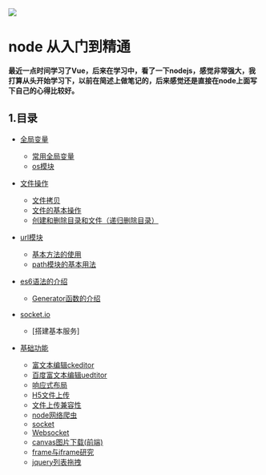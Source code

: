 
<img src='./img/node.jpg' align='middle'/>

# node 从入门到精通 #
 
**最近一点时间学习了Vue，后来在学习中，看了一下nodejs，感觉非常强大，我打算从头开始学习下，以前在简述上做笔记的，后来感觉还是直接在node上面写下自己的心得比较好。**

## 1.目录 ##

* [全局变量](/README.md)
    * [常用全局变量](./global/global.md)
    * [os模块](./os/os.md)
* [文件操作](/README.md)
    * [文件拷贝](./files/files.md)
    * [文件的基本操作](./files/files.md)
    * [创建和删除目录和文件（递归删除目录）](https://github.com/hpstream/node_project/blob/master/config.js)
* [url模块](/README.md)
    * [基本方法的使用](./url/url.md)
    * [path模块的基本用法](./url/url.md)
* [es6语法的介绍](/README.md)
    * [Generator函数的介绍](./es6/es6.md)
* [socket.io](/README.md)
    * [搭建基本服务]


* [基础功能]()
    * [富文本编辑ckeditor](https://github.com/hpstream/node_all/blob/master/ckeditor/1.html)
    * [百度富文本编辑uedtitor](https://github.com/hpstream/node_all/blob/master/ueditor%E7%99%BE%E5%BA%A6%E5%AF%8C%E6%96%87%E6%9C%AC/1.html)
    * [响应式布局](https://github.com/hpstream/node_all/blob/master/%E5%93%8D%E5%BA%94%E5%BC%8F/response.html)
    * [H5文件上传](https://github.com/hpstream/node_all/blob/master/%E6%96%87%E4%BB%B6%E4%B8%8A%E4%BC%A0/file.html)
    * [文件上传兼容性](https://github.com/hpstream/node_all/blob/master/%E6%96%87%E4%BB%B6%E4%B8%8A%E4%BC%A0%E5%85%BC%E5%AE%B9/file.html)
    * [node网络爬虫](https://github.com/hpstream/node_all/blob/master/myExercise/cheerio/cheerio.js)
    * [socket](https://github.com/hpstream/node_all/blob/master/myExercise/socket/client.js)
    * [Websocket](https://github.com/hpstream/node_all/blob/master/myExercise/websocket/static/client.html)
    * [canvas图片下载(前端)](https://github.com/hpstream/node_all/blob/master/myExercise/canvas/index.html)
    * [frame与iframe研究](https://github.com/hpstream/node_all/blob/master/frame%E4%B8%8Eiframe/main.html)
    * [jquery列表拖拽](https://github.com/hpstream/node_all/blob/master/%E5%88%97%E8%A1%A8%E6%8B%96%E6%8B%BD/2.html)
